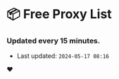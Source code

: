 # :package: Free Proxy List
### Updated every 15 minutes.

- Last updated: `2024-05-17 08:16`

:heart:
